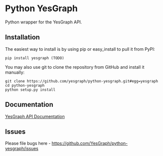 # Python YesGraph

Python wrapper for the YesGraph API.

## Installation

The easiest way to install is by using pip or easy_install to pull it from PyPI:

    pip install yesgraph (TODO)

You may also use git to clone the repository from GitHub and install it manually:

    git clone https://github.com/yesgraph/python-yesgraph.git#egg=yesgraph
    cd python-yesgraph
    python setup.py install

## Documentation

[YesGraph API Documentation](https://www.yesgraph.com/docs/)

## Issues

Please file bugs here - https://github.com/YesGraph/python-yesgraph/issues
